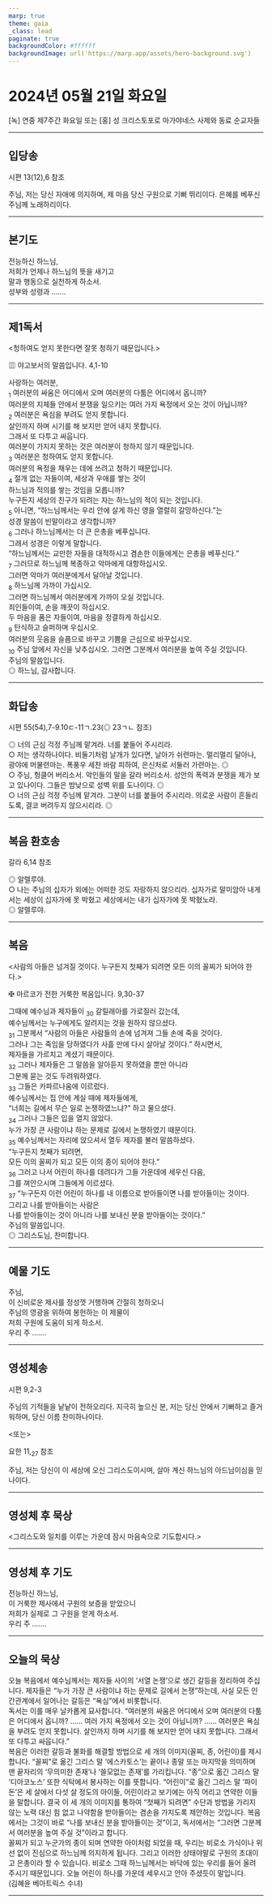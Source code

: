 ```yaml
---
marp: true
theme: gaia
_class: lead
paginate: true
backgroundColor: #ffffff
backgroundImage: url('https://marp.app/assets/hero-background.svg')
---
```


# 2024년 05월 21일 화요일

[녹] 연중 제7주간 화요일 또는 [홍] 성 크리스토포로 마가야네스 사제와 동료 순교자들  




---

## 입당송

시편 13(12),6 참조

주님, 저는 당신 자애에 의지하며, 제 마음 당신 구원으로 기뻐 뛰리이다. 은혜를 베푸신 주님께 노래하리이다.  
  


---

## 본기도

전능하신 하느님,  
저희가 언제나 하느님의 뜻을 새기고  
말과 행동으로 실천하게 하소서.  
성부와 성령과 …….  
  


---

## 제1독서

<청하여도 얻지 못한다면 잘못 청하기 때문입니다.>

▥ 야고보서의 말씀입니다. 4,1-10

사랑하는 여러분,  
<sub>1</sub> 여러분의 싸움은 어디에서 오며 여러분의 다툼은 어디에서 옵니까?  
여러분의 지체들 안에서 분쟁을 일으키는 여러 가지 욕정에서 오는 것이 아닙니까?  
<sub>2</sub> 여러분은 욕심을 부려도 얻지 못합니다.  
살인까지 하며 시기를 해 보지만 얻어 내지 못합니다.  
그래서 또 다투고 싸웁니다.  
여러분이 가지지 못하는 것은 여러분이 청하지 않기 때문입니다.  
<sub>3</sub> 여러분은 청하여도 얻지 못합니다.  
여러분의 욕정을 채우는 데에 쓰려고 청하기 때문입니다.  
<sub>4</sub> 절개 없는 자들이여, 세상과 우애를 쌓는 것이  
하느님과 적의를 쌓는 것임을 모릅니까?  
누구든지 세상의 친구가 되려는 자는 하느님의 적이 되는 것입니다.  
<sub>5</sub> 아니면, “하느님께서는 우리 안에 살게 하신 영을 열렬히 갈망하신다.”는  
성경 말씀이 빈말이라고 생각합니까?  
<sub>6</sub> 그러나 하느님께서는 더 큰 은총을 베푸십니다.  
그래서 성경은 이렇게 말합니다.  
“하느님께서는 교만한 자들을 대적하시고 겸손한 이들에게는 은총을 베푸신다.”  
<sub>7</sub> 그러므로 하느님께 복종하고 악마에게 대항하십시오.  
그러면 악마가 여러분에게서 달아날 것입니다.  
<sub>8</sub> 하느님께 가까이 가십시오.  
그러면 하느님께서 여러분에게 가까이 오실 것입니다.  
죄인들이여, 손을 깨끗이 하십시오.  
두 마음을 품은 자들이여, 마음을 정결하게 하십시오.  
<sub>9</sub> 탄식하고 슬퍼하며 우십시오.  
여러분의 웃음을 슬픔으로 바꾸고 기쁨을 근심으로 바꾸십시오.  
<sub>10</sub> 주님 앞에서 자신을 낮추십시오. 그러면 그분께서 여러분을 높여 주실 것입니다.  
주님의 말씀입니다.  
◎ 하느님, 감사합니다.  
  


---

## 화답송

시편 55(54),7-9.10ㄷ-11ㄱ.23(◎ 23ㄱㄴ 참조)

◎ 너의 근심 걱정 주님께 맡겨라. 너를 붙들어 주시리라.  
○ 저는 생각하나이다. 비둘기처럼 날개가 있다면, 날아가 쉬련마는. 멀리멀리 달아나, 광야에 머물련마는. 폭풍우 세찬 바람 피하여, 은신처로 서둘러 가련마는. ◎  
○ 주님, 헝클어 버리소서. 악인들의 말을 갈라 버리소서. 성안의 폭력과 분쟁을 제가 보고 있나이다. 그들은 밤낮으로 성벽 위를 도나이다. ◎  
○ 너의 근심 걱정 주님께 맡겨라. 그분이 너를 붙들어 주시리라. 의로운 사람이 흔들리도록, 결코 버려두지 않으시리라. ◎  
  


---

## 복음 환호송

갈라 6,14 참조

◎ 알렐루야.  
○ 나는 주님의 십자가 외에는 어떠한 것도 자랑하지 않으리라. 십자가로 말미암아 내게서는 세상이 십자가에 못 박혔고 세상에서는 내가 십자가에 못 박혔노라.  
◎ 알렐루야.  
  


---

## 복음

<사람의 아들은 넘겨질 것이다. 누구든지 첫째가 되려면 모든 이의 꼴찌가 되어야 한다.>

✠ 마르코가 전한 거룩한 복음입니다. 9,30-37

그때에 예수님과 제자들이 <sub>30</sub> 갈릴래아를 가로질러 갔는데,  
예수님께서는 누구에게도 알려지는 것을 원하지 않으셨다.  
<sub>31</sub> 그분께서 “사람의 아들은 사람들의 손에 넘겨져 그들 손에 죽을 것이다.  
그러나 그는 죽임을 당하였다가 사흘 만에 다시 살아날 것이다.” 하시면서,  
제자들을 가르치고 계셨기 때문이다.  
<sub>32</sub> 그러나 제자들은 그 말씀을 알아듣지 못하였을 뿐만 아니라  
그분께 묻는 것도 두려워하였다.  
<sub>33</sub> 그들은 카파르나움에 이르렀다.  
예수님께서는 집 안에 계실 때에 제자들에게,  
“너희는 길에서 무슨 일로 논쟁하였느냐?” 하고 물으셨다.  
<sub>34</sub> 그러나 그들은 입을 열지 않았다.  
누가 가장 큰 사람이냐 하는 문제로 길에서 논쟁하였기 때문이다.  
<sub>35</sub> 예수님께서는 자리에 앉으셔서 열두 제자를 불러 말씀하셨다.  
“누구든지 첫째가 되려면,  
모든 이의 꼴찌가 되고 모든 이의 종이 되어야 한다.”  
<sub>36</sub> 그러고 나서 어린이 하나를 데려다가 그들 가운데에 세우신 다음,  
그를 껴안으시며 그들에게 이르셨다.  
<sub>37</sub> “누구든지 이런 어린이 하나를 내 이름으로 받아들이면 나를 받아들이는 것이다.  
그리고 나를 받아들이는 사람은  
나를 받아들이는 것이 아니라 나를 보내신 분을 받아들이는 것이다.”  
주님의 말씀입니다.  
◎ 그리스도님, 찬미합니다.  
  


---

## 예물 기도

주님,  
이 신비로운 제사를 정성껏 거행하며 간절히 청하오니  
주님의 영광을 위하여 봉헌하는 이 제물이  
저희 구원에 도움이 되게 하소서.  
우리 주 …….  
  


---

## 영성체송

시편 9,2-3

주님의 기적들을 낱낱이 전하오리다. 지극히 높으신 분, 저는 당신 안에서 기뻐하고 즐거워하며, 당신 이름 찬미하나이다.  
  
<또는>  
  
요한 11,<sub>27</sub> 참조  
  
주님, 저는 당신이 이 세상에 오신 그리스도이시며, 살아 계신 하느님의 아드님이심을 믿나이다.  


---

## 영성체 후 묵상

<그리스도와 일치를 이루는 가운데 잠시 마음속으로 기도합시다.>  


---

## 영성체 후 기도

전능하신 하느님,  
이 거룩한 제사에서 구원의 보증을 받았으니  
저희가 실제로 그 구원을 얻게 하소서.  
우리 주 …….  
  


---

## 오늘의 묵상

오늘 복음에서 예수님께서는 제자들 사이의 ‘서열 논쟁’으로 생긴 갈등을 정리하여 주십니다. 제자들은 “누가 가장 큰 사람이냐 하는 문제로 길에서 논쟁”하는데, 사실 모든 인간관계에서 일어나는 갈등은 “욕심”에서 비롯합니다.  
독서는 이를 매우 날카롭게 묘사합니다. “여러분의 싸움은 어디에서 오며 여러분의 다툼은 어디에서 옵니까? …… 여러 가지 욕정에서 오는 것이 아닙니까? …… 여러분은 욕심을 부려도 얻지 못합니다. 살인까지 하며 시기를 해 보지만 얻어 내지 못합니다. 그래서 또 다투고 싸웁니다.”  
복음은 이러한 갈등과 불화를 해결할 방법으로 세 개의 이미지(꼴찌, 종, 어린이)를 제시합니다. “꼴찌”로 옮긴 그리스 말 ‘에스카토스’는 끝이나 종말 또는 마지막을 의미하며 맨 끝자리의 ‘무의미한 존재’나 ‘쓸모없는 존재’를 가리킵니다. “종”으로 옮긴 그리스 말 ‘디아코노스’ 또한 식탁에서 봉사하는 이를 뜻합니다. “어린이”로 옮긴 그리스 말 ‘파이돈’은 세 살에서 다섯 살 정도의 아이들, 어린이라고 보기에는 아직 어리고 연약한 이들을 말합니다. 결국 이 세 개의 이미지를 통하여 “첫째가 되려면” 수단과 방법을 가리지 않는 노력 대신 힘 없고 나약함을 받아들이는 겸손을 가지도록 제안하는 것입니다. 복음에서는 그것이 바로 “나를 보내신 분을 받아들이는 것”이고, 독서에서는 “그러면 그분께서 여러분을 높여 주실 것”이라고 합니다.  
꼴찌가 되고 누군가의 종이 되며 연약한 아이처럼 되었을 때, 우리는 비로소 가식이나 위선 없이 진심으로 하느님께 의지하게 됩니다. 그리고 이러한 상태야말로 구원의 초대이고 은총이라 할 수 있습니다. 비로소 그때 하느님께서는 바닥에 있는 우리를 들어 올려 주시기 때문입니다. 오늘 어린이 하나를 가운데 세우시고 안아 주셨듯이 말입니다.  
(김혜윤 베아트릭스 수녀)  


---